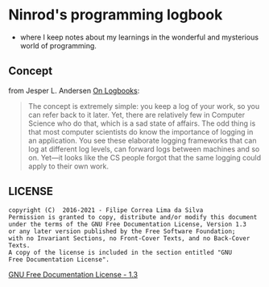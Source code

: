 # Ninrod's programming logbook 

* where I keep notes about my learnings in the wonderful and mysterious world of programming.

## Concept

from Jesper L. Andersen [On Logbooks](https://medium.com/@jlouis666/on-logbooks-e2380ab2f8f0#.2rox21s7w):

> The concept is extremely simple: you keep a log of your work, so you can refer back to it later.
> Yet, there are relatively few in Computer Science who do that, which is a sad state of affairs.
> The odd thing is that most computer scientists do know the importance of logging in an application. You see these elaborate logging frameworks that can log at different log levels, can forward logs between machines and so on. Yet—it looks like the CS people forgot that the same logging could apply to their own work.

LICENSE
---------

    copyright (C)  2016-2021 - Filipe Correa Lima da Silva
    Permission is granted to copy, distribute and/or modify this document
    under the terms of the GNU Free Documentation License, Version 1.3
    or any later version published by the Free Software Foundation;
    with no Invariant Sections, no Front-Cover Texts, and no Back-Cover Texts.
    A copy of the license is included in the section entitled "GNU
    Free Documentation License".

[GNU Free Documentation License - 1.3](https://www.gnu.org/licenses/fdl.html#addendum)
